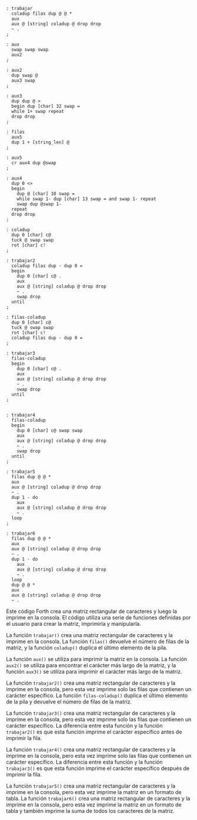 ```forth
: trabajar
  coladup filas dup @ @ *
  aux
  aux @ [string] coladup @ drop drop
  ~ .
;

: aux
  swap swap swap
  aux2
;

: aux2
  dup swap @
  aux3 swap
;

: aux3
  dup dup @ >
  begin dup [char] 32 swap =
  while 1+ swap repeat
  drop drop
;

: filas
  aux5
  dup 1 + [string_len] @
;

: aux5
  cr aux4 dup @swap
;

: aux4
  dup 0 <>
  begin
    dup @ [char] 10 swap =
    while swap 1- dup [char] 13 swap = and swap 1- repeat
    swap dup @swap 1-
  repeat
  drop drop
;

: coladup
  dup 0 [char] c@
  tuck @ swap swap
  rot [char] c!
;

: trabajar2
  coladup filas dup - dup 0 =
  begin
    dup 0 [char] c@ .
    aux
    aux @ [string] coladup @ drop drop
    ~ .
    swap drop
  until
;

: filas-coladup
  dup 0 [char] c@
  tuck @ swap swap
  rot [char] c!
  coladup filas dup - dup 0 =
;

: trabajar3
  filas-coladup
  begin
    dup 0 [char] c@ .
    aux
    aux @ [string] coladup @ drop drop
    ~ .
    swap drop
  until
;


: trabajar4
  filas-coladup
  begin
    dup 0 [char] c@ swap swap
    aux
    aux @ [string] coladup @ drop drop
    ~ .
    swap drop
  until
;

: trabajar5
  filas dup @ @ *
  aux
  aux @ [string] coladup @ drop drop
  ~ .
  dup 1 - do
    aux
    aux @ [string] coladup @ drop drop
    ~ .
  loop
;

: trabajar6
  filas dup @ @ *
  aux
  aux @ [string] coladup @ drop drop
  ~ .
  dup 1 - do
    aux
    aux @ [string] coladup @ drop drop
    ~ .
  loop
  dup @ @ *
  aux
  aux @ [string] coladup @ drop drop
  ~ .

```

Este código Forth crea una matriz rectangular de caracteres y luego la imprime en la consola. El código utiliza una serie de funciones definidas por el usuario para crear la matriz, imprimirla y manipularla.

La función `trabajar()` crea una matriz rectangular de caracteres y la imprime en la consola. La función `filas()` devuelve el número de filas de la matriz, y la función `coladup()` duplica el último elemento de la pila.

La función `aux()` se utiliza para imprimir la matriz en la consola. La función `aux2()` se utiliza para encontrar el carácter más largo de la matriz, y la función `aux3()` se utiliza para imprimir el carácter más largo de la matriz.

La función `trabajar2()` crea una matriz rectangular de caracteres y la imprime en la consola, pero esta vez imprime solo las filas que contienen un carácter específico. La función `filas-coladup()` duplica el último elemento de la pila y devuelve el número de filas de la matriz.

La función `trabajar3()` crea una matriz rectangular de caracteres y la imprime en la consola, pero esta vez imprime solo las filas que contienen un carácter específico. La diferencia entre esta función y la función `trabajar2()` es que esta función imprime el carácter específico antes de imprimir la fila.

La función `trabajar4()` crea una matriz rectangular de caracteres y la imprime en la consola, pero esta vez imprime solo las filas que contienen un carácter específico. La diferencia entre esta función y la función `trabajar3()` es que esta función imprime el carácter específico después de imprimir la fila.

La función `trabajar5()` crea una matriz rectangular de caracteres y la imprime en la consola, pero esta vez imprime la matriz en un formato de tabla. La función `trabajar6()` crea una matriz rectangular de caracteres y la imprime en la consola, pero esta vez imprime la matriz en un formato de tabla y también imprime la suma de todos los caracteres de la matriz.